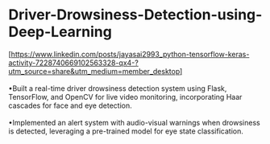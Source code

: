 # Driver-Drowsiness-Detection-using-Deep-Learning
[https://www.linkedin.com/posts/jayasai2993_python-tensorflow-keras-activity-7228740669102563328-qx4-?utm_source=share&utm_medium=member_desktop]<br/><br/>
•Built a real-time driver drowsiness detection system using Flask, TensorFlow, and OpenCV for live video monitoring, incorporating Haar cascades for face and eye detection.<br/> <br/>•Implemented an alert system with audio-visual warnings when drowsiness is detected, leveraging a pre-trained model for eye state classification.

